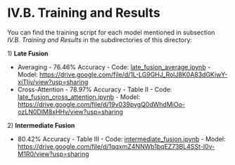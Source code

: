 # IV.B. Training and Results

You can find the training script for each model mentioned in subsection _IV.B. Training and Results_
in the subdirectories of this directory:

1\) **Late Fusion**
- Averaging - 76.46% Accuracy - Code: [late_fusion_average.ipynb](1_late_fusion/20241031-1808-checkpoint-batch-32-lr-1e-03-AVERAGE/late_fusion_average.ipynb) - Model: https://drive.google.com/file/d/1L-LG9GHJ_RolJ8K0A83dGKiwY-xiTIjv/view?usp=sharing
- Cross-Attention - 78.97% Accuracy - Table II - Code: [late_fusion_cross_attention.ipynb](1_late_fusion/20241031-1817-checkpoint-batch-32-lr-1e-03-CROSS-ATTENTION/late_fusion_cross_attention.ipynb) - Model: https://drive.google.com/file/d/19v039pvgQ0dWhdMiOo-ozLN0DlM8xHHv/view?usp=sharing

2\) **Intermediate Fusion**
- 80.42% Accuracy - Table III - Code: [intermediate_fusion.ipynb](2_intermediate_fusion/20241031-2203-checkpoint-batch-128-lr-5e-05-CROSS-ATTENTION/intermediate_fusion.ipynb) - Model: https://drive.google.com/file/d/1qqxmZ4NNWb1bqEZ73BL4SSt-I0v-M1R0/view?usp=sharing